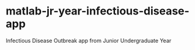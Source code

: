 # matlab-jr-year-infectious-disease-app
Infectious Disease Outbreak app from Junior Undergraduate Year
